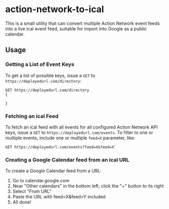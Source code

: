 # action-network-to-ical

This is a small utility that can convert multiple Action Network event feeds into
a live ical event feed, suitable for import into Google as a public calendar.

## Usage

### Getting a List of Event Keys

To get a list of possible keys, issue a `GET` to `https://deployedurl.com/directory`:
```
GET https://deployedurl.com/directory
{

}
```

### Fetching an ical Feed

To fetch an ical feed with all events for all configured Action Network API keys,
issue a `GET` to `https://deployedurl.com/events`. To filter to one or multiple events, include one or multiple `feed=X` parameter, like:
```
GET https://deployedurl.com/events?feed=X&feed=X`
```

### Creating a Google Calendar feed from an ical URL 

To create a Google Calendar feed from a URL:
1. Go to calendar.google.com
2. Near "Other calendars" in the bottom left, click the "+" button to its right
3. Select "From URL"
4. Paste the URL with feed=X&feed=Y included
5. All done!

